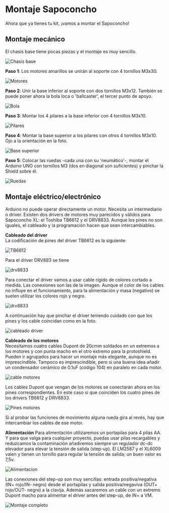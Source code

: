 # Montaje Sapoconcho

Ahora que ya tienes tu kit, ¡vamos a montar el Sapoconcho!

## Montaje mecánico
El chasis base tiene pocas piezas y el montaje es muy sencillo.

![Chasis base](img/chasis_base.jpg)

**Paso 1**: Los motores amarillos se unirán al soporte con 4 tornillos M3x30.

![Motores](img/motores.jpg)

**Paso 2**: Unir la base inferior al soporte con dos tornillos M3x12. También se puede poner ahora la bola loca o 'ballcaster', el tercer punto de apoyo.


![Bola](img/bola.jpg)

**Paso 3**: Montar los 4 pilares a la base inferior con 4 tornillos M3x10.

![Pilares](img/pilares.jpg)

**Paso 4**: Montar la base superior a los pilares con otros 4 tornillos M3x10. Ojo a la orientación en la foto.

![Base superior](img/montaje_4.jpg)

**Paso 5**: Colocar las ruedas -cada una con su 'neumático'-, montar el Arduino UNO con tornillos M3 (dos en diagonal son suficientes) y pinchar la Shield sobre él.

![Ruedas](img/montaje_5.jpg)


## Montaje eléctrico/electrónico
Arduino no puede operar directamente un motor. Necesita un intermediario o driver. Existen dos drivers de motores muy parecidos y válidos para Sapoconcho XL: el Toshiba TB6612 y el DRV8833. Aunque los pines no son iguales, el cableado y la programación hacen que sean intercambiables.

**Cableado del driver**  
La codificación de pines del driver TB6612 es la siguiente:

![TB6612](img/TB6612.jpg)

Para el driver DRV883 se tiene

![drv8833](img/drv8833.jpg)

Para conectar el driver vamos a usar cable rígido de colores cortado a medida. Las conexiones son las de la imagen. Aunque el color de los cables no influye en el funcionamiento, para la alimentación y masa (negativo) se suelen utilizar los colores rojo y negro.

![drv8833](img/cableado.jpeg)

A continuación hay que pinchar el driver teniendo cuidado con que los pines y los cable coincidan como en la foto.

![cableado driver](img/cableado_driver.jpeg)

**Cableado de los motores**  
Necesitamos cuatro cables Dupont de 20cmm soldados en un extremos a los motores y con punta macho en el otro extremo para la protoshield. Pueden ir agrupados para hacer un montaje más elegante, aunque no es imprescindible. Tampoco es imprescindible, pero si una buena idea añadir un condensador cerámico de 0.1uF (código 104) en paralelo en cada motor.

![cable motores](img/cable_motores.jpeg)

Los cables Dupont que vengan de los motores se conectarán ahora en los pines correspondientes. En este caso sí que coinciden los cuatro pines de los drivers TB6612 y DRV8833.

![Pines motores](img/montaje_8.jpg)

Si al probar las funciones de movimiento alguna rueda gira al revés, hay que intercambiar los cables de ese motor.

**Alimentación**
Para alimentación utilizaremos un portapilas para 4 pilas AA. Y para que valga para cualquier proyecto, puedas usar pilas recargables y reduzcamos la contaminación añadiremos siempre un regulador dc-dc elevador para elevar la tensión de salida (step-up). El LM2587 y el XL6009 valen y tienen un tornillo para regular la tensión de salida; un buen valor es 7,5v.

![Alimentacion](img/alimentacion.jpeg)

Las conexiones del step-up son muy sencillas: entrada positiva/negativa (IN+ rojo/IN- negro) desde el portapilas y salida positiva/negaviva (OUT+ rojo/OUT- negro) a la clavija. Además sacaremos un cable con un extremo Dupont macho para alimentar el driver antes del step-up, de IN+ a VM.

![Montaje completo](img/montaje_completo.jpeg)